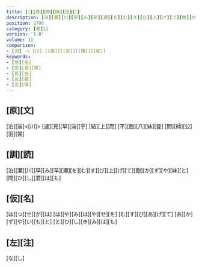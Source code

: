 ```yaml
---
title: [（][寄][物][陳][思][）]
description: [泊][瀬][川][早][み][早][瀬][を][む][す][び][上][げ][て][飽][か][ず][や][妹][と][問][ひ][し][君][は][も]
position: 2706
category: [巻]11
version: '1.0'
volume: 11
comparison:
- [河] -> [川] [[嘉]][[文]][[類]][[紀]]
keywords:
- [地][名]
- [奈][良][県]
- [長][谷]
- [女][歌]
- [恋][情]
---
```


## [原][文]

[泊][湍]<[川]> [速][見][早][湍][乎] [結][上][而] [不][飽][八][妹][登] [問][師][公][羽][裳]

## [訓][読]

[泊][瀬][川][早][み][早][瀬][を][む][す][び][上][げ][て][飽][か][ず][や][妹][と][問][ひ][し][君][は][も]

## [仮][名]

[は][つ][せ][が][は] [は][や][み][は][や][せ][を] [む][す][び][あ][げ][て] [あ][か][ず][や][い][も][と] [と][ひ][し][き][み][は][も]

## [左][注]

[な][し]
